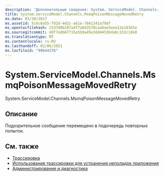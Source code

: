 ```yaml
---
description: 'Дополнительные сведения: System. ServiceModel. Channels. Мсмкпоисонмессажемоведретри'
title: System.ServiceModel.Channels.MsmqPoisonMessageMovedRetry
ms.date: 03/30/2017
ms.assetid: 5c6c0a55-f92d-442c-a61e-7841341a79df
ms.openlocfilehash: 21d7d0b207a4f7a0d2570caa6ae5eea12e183b5e
ms.sourcegitcommit: ddf7edb67715a5b9a45e3dd44536dabc153c1de0
ms.translationtype: MT
ms.contentlocale: ru-RU
ms.lasthandoff: 02/06/2021
ms.locfileid: "99644376"
---
```

# <a name="systemservicemodelchannelsmsmqpoisonmessagemovedretry"></a>System.ServiceModel.Channels.MsmqPoisonMessageMovedRetry

System.ServiceModel.Channels.MsmqPoisonMessageMovedRetry  
  
## <a name="description"></a>Описание  

 Подозрительное сообщение перемещено в подочередь повторных попыток.  
  
## <a name="see-also"></a>См. также

- [Трассировка](index.md)
- [Использование трассировки для устранения неполадок приложения](using-tracing-to-troubleshoot-your-application.md)
- [Администрирование и диагностика](../index.md)
